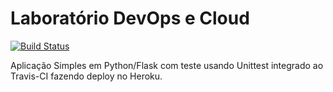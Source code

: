 # Laboratório DevOps e Cloud
[![Build Status](https://travis-ci.com/luisgarcia173/devopslab.svg?branch=main)](https://travis-ci.com/luisgarcia173/devopslab)

Aplicação Simples em  Python/Flask com teste usando Unittest integrado ao Travis-CI fazendo deploy no Heroku.

